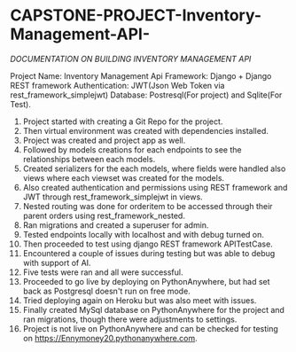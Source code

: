 # CAPSTONE-PROJECT-Inventory-Management-API-
*DOCUMENTATION ON BUILDING INVENTORY MANAGEMENT API*

Project Name:  Inventory Management Api
Framework: Django + Django REST framework
Authentication: JWT(Json Web Token via rest_framework_simplejwt)
Database: Postresql(For project) and Sqlite(For Test).

1. Project started with creating a Git Repo for the project.
2. Then virtual environment was created with dependencies installed.
3. Project was created and project app as well.
4. Followed by models creations for each endpoints to see the relationships between each models.
5. Created serializers for the each models, where fields were handled also views where each viewset was created for the models.
6. Also created authentication and permissions using REST framework and JWT through rest_framework_simplejwt in views.
7. Nested routing was done for orderitem to be accessed through their parent orders using rest_framework_nested.
8. Ran migrations and created a superuser for admin.
9. Tested endpoints locally with localhost and with debug turned on.
10. Then proceeded to test using django REST framework APITestCase.
11. Encountered a couple of issues during testing but was able to debug with support of AI.
12. Five tests were ran and all were successful.
13. Proceeded to go live by deploying on PythonAnywhere, but had set back as Postgresql doesn't run on free mode. 
14. Tried deploying again on Heroku but was also meet with issues.
15. Finally created MySql database on PythonAnywhere for the project and ran migrations, though there were adjustments to settings.
16. Project is not live on PythonAnywhere and can be checked for testing on https://Ennymoney20.pythonanywhere.com.